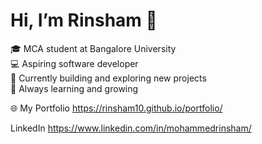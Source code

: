 # Hi, I’m Rinsham 👋

🎓 MCA student at Bangalore University  
💻 Aspiring software developer  
🚀 Currently building and exploring new projects  
🌱 Always learning and growing

🌐 My Portfolio https://rinsham10.github.io/portfolio/

LinkedIn https://www.linkedin.com/in/mohammedrinsham/
